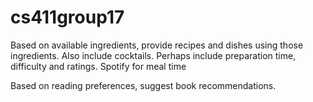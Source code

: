 # cs411group17

Based on available ingredients, provide recipes and dishes using those ingredients. Also include cocktails. Perhaps include preparation time, difficulty and ratings. Spotify for meal time

Based on reading preferences, suggest book recommendations.

